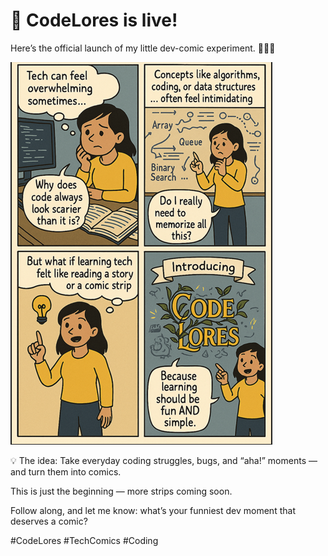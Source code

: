 

# 🚀 CodeLores is live!
Here’s the official launch of my little dev-comic experiment. 🎨👩‍💻

![Comic 00 – Intro](./intro.png)


💡 The idea: Take everyday coding struggles, bugs, and “aha!” moments — and turn them into comics.

This is just the beginning — more strips coming soon.

Follow along, and let me know: what’s your funniest dev moment that deserves a comic?

#CodeLores #TechComics #Coding
